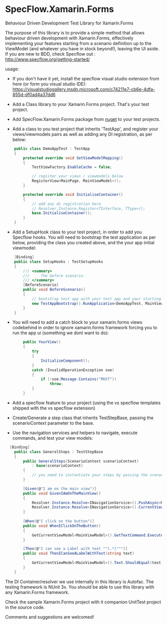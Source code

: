# SpecFlow.Xamarin.Forms

Behaviour Driven Development Test Library for Xamarin.Forms

The purpose of this library is to provide a simple method that allows behaviour driven development with Xamarin.Forms, effectively implementing your features starting from a scenario definition up to the ViewModel (and whatever you have in stock beyond!), leaving the UI aside. If you are new to BDD, check Specflow out : http://www.specflow.org/getting-started/


usage:

- If you don't have it yet, install the specflow visual studio extension from here (or form you visual studio IDE): https://visualstudiogallery.msdn.microsoft.com/c74211e7-cb6e-4dfa-855d-df0ad4a37dd6

- Add a Class library to your Xamarin.Forms project. That's your test project.

- Add SpecFlow.Xamarin.Forms package from [nuget](https://www.nuget.org/packages/SpecFlow.Xamarin.Forms) to your test projects.

- Add a class to you test project that inherits 'TestApp', and register your views/viewmodels pairs as well as adding any DI registration, as per below:
``` C#
	public class DemoAppTest : TestApp
    {
        protected override void SetViewModelMapping()
        {
            TestViewFactory.EnableCache = false;

            // register your views / viewmodels below
            RegisterView<MainPage, MainViewModel>();
        }

        protected override void InitialiseContainer()
        {
            // add any di registration here
            // Resolver.Instance.Register<TInterface, TType>();
            base.InitialiseContainer();
        }
    }
```

- Add a SetupHook class to your test project, in order to add you Specflow hooks. You will need to bootstrap the test application as per below, providing the class you created above, and the your app initial viewmodel:
``` C#
    [Binding]
    public class SetupHooks : TestSetupHooks
    {   
        /// <summary>
        ///     The before scenario.
        /// </summary>
        [BeforeScenario]
        public void BeforeScenario()
        {
            // bootstrap test app with your test app and your starting viewmodel
            new TestAppBootstrap().RunApplication<DemoAppTest, MainViewModel>();
        }
    }
```

- You will need to add a catch block to your xamarin.forms views codebehind in order to ignore xamarin.forms framework forcing you to run the app ui (something we dont want to do):
``` C#
		public YourView()
		{
		    try
		    {
		        InitializeComponent();
		    }
            catch (InvalidOperationException soe)
            {
                if (!soe.Message.Contains("MUST"))
                    throw;
            }
		}
```

- Add a specflow feature to your project (using the vs specflow templates shipped with the vs specflow extension)

- Create/Generate a step class that inherits TestStepBase, passing the scenarioContext parameter to the base.

- Use the navigation services and helpers to navigate, execute commands, and test your view models:
``` C#
  [Binding]
    public class GeneralSteps : TestStepBase
    {
        public GeneralSteps(ScenarioContext scenarioContext)
            : base(scenarioContext)
        {
            // you need to instantiate your steps by passing the scenarioContext to the base
        }

        [Given(@"I am on the main view")]
        public void GivenIAmOnTheMainView()
        {
            Resolver.Instance.Resolve<INavigationService>().PushAsync<MainViewModel>();           
            Resolver.Instance.Resolve<INavigationService>().CurrentViewModelType.ShouldEqualType<MainViewModel>();
        }
        
        [When(@"I click on the button")]
        public void WhenIClickOnTheButton()
        {
            GetCurrentViewModel<MainViewModel>().GetTextCommand.Execute(null);
        }

        [Then(@"I can see a Label with text ""(.*)""")]
        public void ThenICanSeeALabelWithText(string text)
        {           
            GetCurrentViewModel<MainViewModel>().Text.ShouldEqual(text);
        }
    }
```

The DI Container/resolver we use internally in this library is Autofac.
The testing framework is NUnit 3x.
You should be able to use this library with any Xamarin.Forms framework.

Check the sample Xamarin.Forms project with it companion UnitTest project in the source code.


Comments and suggestions are welcomed!